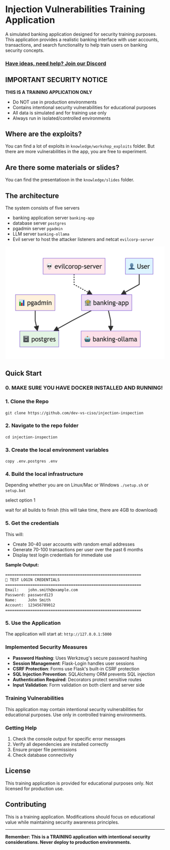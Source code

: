 # Injection Vulnerabilities Training Application

A simulated banking application designed for security training purposes. This application provides a realistic banking interface with user accounts, transactions, and search functionality to help train users on banking security concepts.

### [Have ideas, need help? Join our Discord](https://discord.gg/UNBD8A2v9K)

## **IMPORTANT SECURITY NOTICE**

**THIS IS A TRAINING APPLICATION ONLY**
- Do NOT use in production environments
- Contains intentional security vulnerabilities for educational purposes
- All data is simulated and for training use only
- Always run in isolated/controlled environments


## Where are the exploits?

You can find a lot of exploits in `knowledge/workshop_exploits` folder. 
But there are more vulnerabilities in the app, you are free to experiment.

## Are there some materials or slides?

You can find the presentatioon in the `knowledge/slides` folder.

## The architecture

The system consists of five servers
- banking application server `banking-app`
- database server `postgres`
- pgadmin server `pgadmin`
- LLM server `banking-ollama`
- Evil server to host the attacker listeners and netcat `evilcorp-server`

![Diagram](diagram.png "The architecture")

## Quick Start

### 0. MAKE SURE YOU HAVE DOCKER INSTALLED AND RUNNING!

### 1. Clone the Repo

`git clone https://github.com/dev-vs-ciso/injection-inspection`

### 2. Navigate to the repo folder 

`cd injection-inspection`

### 3. Create the local environment variables

`copy .env.postgres .env`

### 4. Build the local infrastructure
 
 Depending whether you are on Linux/Mac or Windows
`./setup.sh` or `setup.bat`

select option 1

wait for all builds to finish (this will take time, there are 4GB to download)

### 5. Get the credentials

This will:
- Create 30-40 user accounts with random email addresses
- Generate 70-100 transactions per user over the past 6 months
- Display test login credentials for immediate use

**Sample Output:**
```
============================================================
🔑 TEST LOGIN CREDENTIALS
============================================================
Email:    john.smith@example.com
Password: password123
Name:     John Smith
Account:  123456789012
============================================================
```

### 5. Use the Application

The application will start at: `http://127.0.0.1:5000`

### Implemented Security Measures

- **Password Hashing**: Uses Werkzeug's secure password hashing
- **Session Management**: Flask-Login handles user sessions
- **CSRF Protection**: Forms use Flask's built-in CSRF protection
- **SQL Injection Prevention**: SQLAlchemy ORM prevents SQL injection
- **Authentication Required**: Decorators protect sensitive routes
- **Input Validation**: Form validation on both client and server side

### Training Vulnerabilities

This application may contain intentional security vulnerabilities for educational purposes. Use only in controlled training environments.

### Getting Help

1. Check the console output for specific error messages
2. Verify all dependencies are installed correctly
3. Ensure proper file permissions
4. Check database connectivity

## License

This training application is provided for educational purposes only. Not licensed for production use.

## Contributing

This is a training application. Modifications should focus on educational value while maintaining security awareness principles.

---

**Remember: This is a TRAINING application with intentional security considerations. Never deploy to production environments.**